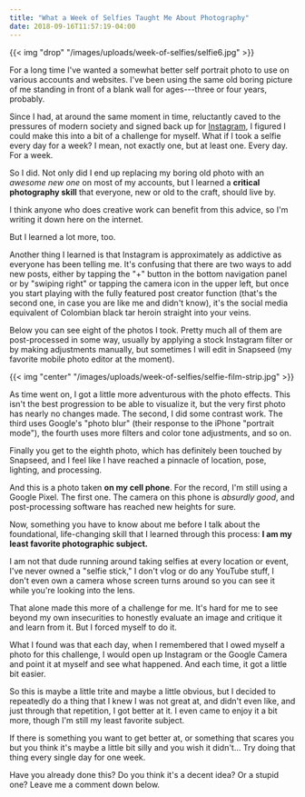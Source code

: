 ```yaml
---
title: "What a Week of Selfies Taught Me About Photography"
date: 2018-09-16T11:57:19-04:00
---
```


{{< img "drop" "/images/uploads/week-of-selfies/selfie6.jpg" >}}

For a long time I've wanted a somewhat better self portrait photo to use on
various accounts and websites. I've been using the same old boring picture of me
standing in front of a blank wall for ages---three or four years, probably.

Since I had, at around the same moment in time, reluctantly caved to the
pressures of modern society and signed back up for [Instagram][insta], I figured
I could make this into a bit of a challenge for myself. What if I took a selfie
every day for a week? I mean, not exactly one, but at least one. Every day. For
a week.

[insta]: https://www.instagram.com/aaronbieber

So I did. Not only did I end up replacing my boring old photo with an *awesome
new one* on most of my accounts, but I learned a **critical photography skill**
that everyone, new or old to the craft, should live by.

I think anyone who does creative work can benefit from this advice, so I'm
writing it down here on the internet.<!--more-->

But I learned a lot more, too.

Another thing I learned is that Instagram is approximately as addictive as
everyone has been telling me. It's confusing that there are two ways to add new
posts, either by tapping the "+" button in the bottom navigation panel or by
"swiping right" or tapping the camera icon in the upper left, but once you start
playing with the fully featured post creator function (that's the second one, in
case you are like me and didn't know), it's the social media equivalent of
Colombian black tar heroin straight into your veins.

Below you can see eight of the photos I took. Pretty much all of them are
post-processed in some way, usually by applying a stock Instagram filter or by
making adjustments manually, but sometimes I will edit in Snapseed (my favorite
mobile photo editor at the moment).

{{< img "center" "/images/uploads/week-of-selfies/selfie-film-strip.jpg" >}}

As time went on, I got a little more adventurous with the photo effects. This
isn't the best progression to be able to visualize it, but the very first photo
has nearly no changes made. The second, I did some contrast work. The third uses
Google's "photo blur" (their response to the iPhone "portrait mode"), the fourth
uses more filters and color tone adjustments, and so on.

Finally you get to the eighth photo, which has definitely been touched by
Snapseed, and I feel like I have reached a pinnacle of location, pose, lighting,
and processing.

And this is a photo taken **on my cell phone**. For the record, I'm still using
a Google Pixel. The first one. The camera on this phone is *absurdly good*, and
post-processing software has reached new heights for sure.

Now, something you have to know about me before I talk about the foundational,
life-changing skill that I learned through this process: **I am my least favorite
photographic subject.**

I am not that dude running around taking selfies at every location or event,
I've never owned a "selfie stick," I don't vlog or do any YouTube stuff, I don't
even own a camera whose screen turns around so you can see it while you're
looking into the lens.

That alone made this more of a challenge for me. It's hard for me to see beyond
my own insecurities to honestly evaluate an image and critique it and learn from
it. But I forced myself to do it.

What I found was that each day, when I remembered that I owed myself a photo for
this challenge, I would open up Instagram or the Google Camera and point it at
myself and see what happened. And each time, it got a little bit easier.

So this is maybe a little trite and maybe a little obvious, but I decided to
repeatedly do a thing that I knew I was not great at, and didn't even like, and
just through that repetition, I got better at it. I even came to enjoy it a bit
more, though I'm still my least favorite subject.

If there is something you want to get better at, or something that scares you
but you think it's maybe a little bit silly and you wish it didn't... Try doing
that thing every single day for one week.

Have you already done this? Do you think it's a decent idea? Or a stupid one?
Leave me a comment down below.
